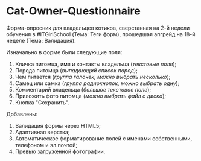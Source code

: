 # Cat-Owner-Questionnaire

Форма-опросник для владельцев котиков, сверстанная на 2-й недели обучения в #ITGirlSchool (Тема: Теги форм), прошедшая апгрейд на 18-й неделе (Тема: Валидация).

Изначально в форме были следующие поля:

1. Кличка питомца, имя и контакты владельца (_текстовые поля_);
2. Порода питомца (_выпадающий список пород_);
3. Чем питается (_группа галочек, можно выбрать несколько_);
4. Самец или самка (_группа радиокнопок, можно выбрать одну_);
5. Комментарий владельца (_большое текстовое поле_);
6. Приложить фото питомца (_можно выбрать файл с диска_);
7. Кнопка "Сохранить".

Добавлены:
1. Валидация формы через HTML5;
2. Адаптивная верстка;
3. Автоматическое форматирование полей с именами собственными, телефоном и эл.почтой;
4. Превью загруженной фотографии.


